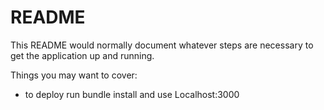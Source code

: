 # README

This README would normally document whatever steps are necessary to get the
application up and running.

Things you may want to cover:

* to deploy run bundle install and use Localhost:3000
